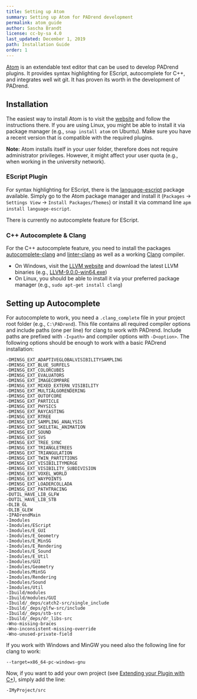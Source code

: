 ```yaml
---
title: Setting up Atom
summary: Setting up Atom for PADrend development
permalink: atom_guide
author: Sascha Brandt
license: cc-by-sa 4.0
last_updated: December 1, 2019
path: Installation Guide
order: 1
---
```


[Atom](https://atom.io/) is an extendable text editor that can be used to develop PADrend plugins.
It provides syntax highlighting for EScript, autocomplete for C++, and integrates well wit git. It has proven its worth in the development of PADrend.

## Installation
The easiest way to install Atom is to visit the [website](https://atom.io/) and follow the instructions there.
If you are using Linux, you might be able to install it via package manager (e.g., `snap install atom` on Ubuntu). Make sure you have a recent version that is compatible with the required plugins.

**Note:** Atom installs itself in your user folder, therefore does not require administrator privileges. However, it might affect your user quota (e.g., when working in the university network).

### EScript Plugin
For syntax highlighting for EScript, there is the [language-escript](https://atom.io/packages/language-escript) package available.
Simply go to the Atom package manager and install it (`Packages` -> `Settings View` -> `Install Packages/Themes`) or install it via command line `apm install language-escript`.

There is currently no autocomplete feature for EScript.

### C++ Autocomplete & Clang
For the C++ autocomplete feature, you need to install the packages [autocomplete-clang](https://atom.io/packages/autocomplete-clang) and [linter-clang](https://atom.io/packages/linter-clang) as well as a working [Clang](https://clang.llvm.org/) compiler.

* On Windows, visit the [LLVM website](http://releases.llvm.org/download.html) and download the latest LLVM binaries (e.g., [LLVM-9.0.0-win64.exe](http://releases.llvm.org/9.0.0/LLVM-9.0.0-win64.exe))
* On Linux, you should be able to install it via your preferred package manager (e.g., `sudo apt-get install clang`)

## Setting up Autocomplete
For autocomplete to work, you need a `.clang_complete` file in your project root folder (e.g., `C:\PADrend`).
This file contains all required compiler options and include paths (one per line) for clang to work with PADrend.
Include paths are prefixed with `-I<path>` and compiler options with `-D<option>`.
The following options should be enough to work with a basic PADrend installation:
```
-DMINSG_EXT_ADAPTIVEGLOBALVISIBILITYSAMPLING
-DMINSG_EXT_BLUE_SURFELS
-DMINSG_EXT_COLORCUBES
-DMINSG_EXT_EVALUATORS
-DMINSG_EXT_IMAGECOMPARE
-DMINSG_EXT_MIXED_EXTERN_VISIBILITY
-DMINSG_EXT_MULTIALGORENDERING
-DMINSG_EXT_OUTOFCORE
-DMINSG_EXT_PARTICLE
-DMINSG_EXT_PHYSICS
-DMINSG_EXT_RAYCASTING
-DMINSG_EXT_RTREE
-DMINSG_EXT_SAMPLING_ANALYSIS
-DMINSG_EXT_SKELETAL_ANIMATION
-DMINSG_EXT_SOUND
-DMINSG_EXT_SVS
-DMINSG_EXT_TREE_SYNC
-DMINSG_EXT_TRIANGLETREES
-DMINSG_EXT_TRIANGULATION
-DMINSG_EXT_TWIN_PARTITIONS
-DMINSG_EXT_VISIBILITYMERGE
-DMINSG_EXT_VISIBILITY_SUBDIVISION
-DMINSG_EXT_VOXEL_WORLD
-DMINSG_EXT_WAYPOINTS
-DMINSG_EXT_LOADERCOLLADA
-DMINSG_EXT_PATHTRACING
-DUTIL_HAVE_LIB_GLFW
-DUTIL_HAVE_LIB_STB
-DLIB_GL
-DLIB_GLEW
-IPADrendMain
-Imodules
-Imodules/EScript
-Imodules/E_GUI
-Imodules/E_Geometry
-Imodules/E_MinSG
-Imodules/E_Rendering
-Imodules/E_Sound
-Imodules/E_Util
-Imodules/GUI
-Imodules/Geometry
-Imodules/MinSG
-Imodules/Rendering
-Imodules/Sound
-Imodules/Util
-Ibuild/modules
-Ibuild/modules/GUI
-Ibuild/_deps/catch2-src/single_include
-Ibuild/_deps/glfw-src/include
-Ibuild/_deps/stb-src
-Ibuild/_deps/dr_libs-src
-Wno-missing-braces
-Wno-inconsistent-missing-override
-Wno-unused-private-field
```

If you work with Windows and MinGW you need also the following line for clang to work:
```
--target=x86_64-pc-windows-gnu
```

Now, if you want to add your own project (see [Extending your Plugin with C+](extending_your_plugin_with_c++)), simply add the line:
```
-IMyProject/src
```